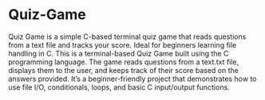 # Quiz-Game
Quiz Game is a simple C-based terminal quiz game that reads questions from a text file and tracks your score. Ideal for beginners learning file handling in C.
This is a terminal-based Quiz Game built using the C programming language. The game reads questions from a text.txt file, displays them to the user, and keeps track of their score based on the answers provided. It’s a beginner-friendly project that demonstrates how to use file I/O, conditionals, loops, and basic C input/output functions.
